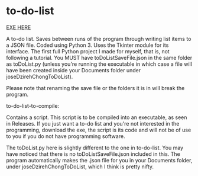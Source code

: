 # to-do-list

[EXE HERE](https://github.com/JoseDzirehChong/to-do-list/releases/tag/v1.0.0)

A to-do list. Saves between runs of the program through writing list items to a JSON file. Coded using Python 3. Uses the Tkinter module for its interface. The first full Python project I made for myself, that is, not following a tutorial. You MUST have toDoListSaveFile.json in the same folder as toDoList.py (unless you're running the executable in which case a file will have been created inside your Documents folder under joseDzirehChongToDoList).

Please note that renaming the save file or the folders it is in will break the program.

to-do-list-to-compile:

Contains a script. This script is to be compiled into an executable, as seen in Releases. If you just want a to-do list and you're not interested in the programming, download the exe, the script is its code and will not be of use to you if you do not have programming software.

The toDoList.py here is slightly different to the one in to-do-list. You may have noticed that there is no toDoListSaveFile.json included in this. The program automatically makes the .json file for you in your Documents folder, under joseDzirehChongToDoList, which I think is pretty nifty. 
